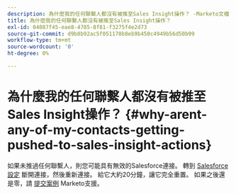 ```yaml
---
description: 為什麼我的任何聯繫人都沒有被推至Sales Insight操作？ -Marketo文檔 — 產品文檔
title: 為什麼我的任何聯繫人都沒有被推至Sales Insight操作？
exl-id: 04087f45-eae8-4785-8f81-f3275f4e2d73
source-git-commit: d9b8b92ac5f051178b8eb9b450c4949b56d50b99
workflow-type: tm+mt
source-wordcount: '0'
ht-degree: 0%

---
```


# 為什麼我的任何聯繫人都沒有被推至Sales Insight操作？ {#why-arent-any-of-my-contacts-getting-pushed-to-sales-insight-actions}

如果未推過任何聯繫人，則您可能具有無效的Salesforce連接。 轉到 [Salesforce設定](https://toutapp.com/login) 斷開連接，然後重新連接。 給它大約20分鐘，讓它完全重置。 如果之後還是零，請 [提交案例](https://nation.marketo.com/t5/Support/ct-p/Support#) Marketo支援。
